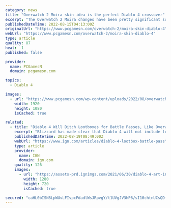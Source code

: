 ```yaml
---
category: news
title: "Overwatch 2 Moira skin idea is the perfect Diablo 4 crossover"
excerpt: "The Overwatch 2 Moira changes have been pretty significant so far, but this skin idea would completely transform her into Lilith, the antagonist of Diablo 4 ..."
publishedDateTime: 2022-08-15T04:13:00Z
originalUrl: "https://www.pcgamesn.com/overwatch-2/moira-skin-diablo-4"
webUrl: "https://www.pcgamesn.com/overwatch-2/moira-skin-diablo-4"
type: article
quality: 87
heat: -1
published: false

provider:
  name: PCGamesN
  domain: pcgamesn.com

topics:
  - Diablo 4

images:
  - url: "https://www.pcgamesn.com/wp-content/uploads/2022/08/overwatch-2-moira-diablo-4-lilith-skin-idea.jpg"
    width: 1920
    height: 1080
    isCached: true

related:
  - title: "Diablo 4 Will Ditch Lootboxes for Battle Passes, Like Overwatch Before It"
    excerpt: "Blizzard has made clear that Diablo 4 will not include lootboxes and, like Overwatch before it, will instead offer Battle Passes and cosmetics through an in-game store."
    publishedDateTime: 2022-08-19T08:49:00Z
    webUrl: "https://www.ign.com/articles/diablo-4-lootbox-battle-pass"
    type: article
    provider:
      name: IGN
      domain: ign.com
    quality: 126
    images:
      - url: "https://assets-prd.ignimgs.com/2021/06/30/diablo-4-art-1625059950283.jpg?width=1280"
        width: 1280
        height: 720
        isCached: true

secured: "caHL0bISN8LpWUvLFIvpcFdadlWsJRpvgY/t1UVgJV3hP6/sI10chtnUCsQDfMOPx74CFg47C1udr73uCqL3/IHaVoocJzDHeG/gE2WScfymhlvQGtpXh0KtkKMnUgEOzVQDApy5JsYObVfHfOhVNpVrSC9ERSk+FEuOVxrQRR+COikqf7/XLxAoeVAVS5DBBgaVdMNrf338a8mfqgxHjZv3V0/naBu8u3M9uDPlozL0xJng9JHkvyw6thBhRHmx1vnHkjof7uybCo1DawM5Kw/BlkjPG01RqwBrDIFIlE6zeuPuYqP5IvudWcP8SmdZFG5qCaSs1w/60oowzRMgfq+x/UB3tbye34tZt4jvD4Q=;qrdz+R7Am1j/6VJpaUbNaA=="
---
```


